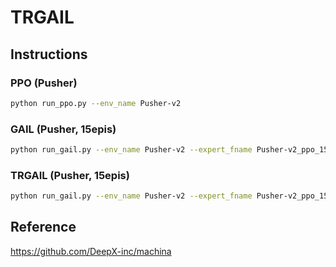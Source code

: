 # TRGAIL
## Instructions

### PPO (Pusher)
``` bash
python run_ppo.py --env_name Pusher-v2 
```

### GAIL (Pusher, 15epis)
``` bash
python run_gail.py --env_name Pusher-v2 --expert_fname Pusher-v2_ppo_15epis.pkl
``` 

### TRGAIL (Pusher, 15epis)
``` bash
python run_gail.py --env_name Pusher-v2 --expert_fname Pusher-v2_ppo_15epis.pkl --tr
``` 

## Reference
https://github.com/DeepX-inc/machina